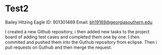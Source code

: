 # Test2
Bailey Hitzing
Eagle ID: 901301469
Email: bh19169@georgiasouthern.edu

I created a new Github repository, i then added new tasks to the project board of adding test cases and completed them one by one. I then commited and pushed them into the Guthub repository from eclipse. Then i pull requests on Guthub and then merge the request. 
